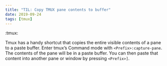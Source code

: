 ```yaml
---
title: "TIL: Copy TMUX pane contents to buffer"
date: 2019-09-24
tags: [tmux]
---
```


:tmux:

Tmux has a handy shortcut that copies the entire visible contents of a pane to
a paste buffer. Enter tmux’s Command mode with `<Prefix>:capture-pane`.
The contents of the pane will be in a paste buffer. You can then paste that
content into another pane or window by pressing `<Prefix>]`.
